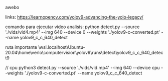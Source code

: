 awebo

links:
https://learnopencv.com/yolov9-advancing-the-yolo-legacy/

comando para ejecutar video analisis:
python detect.py --source './vids/vid4.mp4' --img 640 --device 0 --weights './yolov9-c-converted.pt' --name yolov9_c_c_640_detect

ruta importante
\\wsl.localhost\Ubuntu-20.04\home\verlo\computervision\yolov9\runs\detect\yolov9_c_c_640_detect9

// cpu
python3 detect.py --source './vids/vid.mp4' --img 640 --device cpu --weights './yolov9-c-converted.pt' --name yolov9_c_c_640_detect
